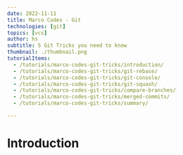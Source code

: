 ```yaml
---
date: 2022-11-11
title: Marco Codes - Git
technologies: [git]
topics: [vcs]
author: hs
subtitle: 5 Git Tricks you need to know
thumbnail: ./thumbnail.png
tutorialItems:
  - /tutorials/marco-codes-git-tricks/introduction/
  - /tutorials/marco-codes-git-tricks/git-rebase/
  - /tutorials/marco-codes-git-tricks/git-console/
  - /tutorials/marco-codes-git-tricks/git-squash/
  - /tutorials/marco-codes-git-tricks/compare-branches/
  - /tutorials/marco-codes-git-tricks/merged-commits/
  - /tutorials/marco-codes-git-tricks/summary/

---
```


# Introduction